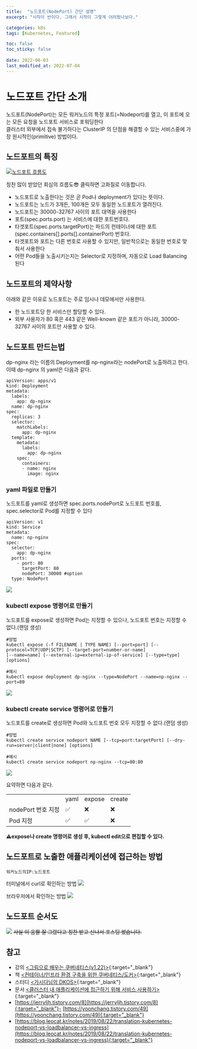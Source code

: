```yaml
---
title:  "노드포트(NodePort) 간단 설명"
excerpt: "시작이 반이다. 그래서 시작이 그렇게 어려웠나보다."

categories: k8s
tags: [Kubernetes, Featured]

toc: false
toc_sticky: false
 
date: 2022-06-03
last_modified_at: 2022-07-04
---
```


# 노드포트 간단 소개
노드포트(NodePort)는 모든 워커노드의 특정 포트(=Nodeport)를 열고, 이 포트에 오는 모든 요청을 노드포트 서비스로 포워딩한다
<br>
클러스터 외부에서 접속 불가하다는 ClusterIP 의 단점을 해결할 수 있는 서비스중에 가장 원시적인(primitive) 방법이다.


## 노드포트의 특징
[![노드포트 흐름도](/assets/images/nodeport-img/np-flow.png)](https://drive.google.com/file/d/1a6cdsIMGK-mk4niVjIPZevB7c8HcLdq9/view?usp=sharing)

칭찬 많이 받았던 회심의 흐름도😎 클릭하면 고화질로 이동합니다.

- 노드포트로 노출한다는 것은 곧 Pod나 deployment가 있다는 뜻이다.
- 노드포트는 노드가 3개든, 100개든 모두 동일한 노드포트가 열려진다.
- 노드포트는 30000-32767 사이의 포트 대역을 사용한다
- 포트(spec.ports.port) 는 서비스에 대한 포트번호다.
- 타겟포트(spec.ports.targetPort)는 파드의 컨테이너에 대한 포트(spec.containers\[\].ports\[\].containerPort) 번호다.
- 타겟포트와 포트는 다른 번호로 사용할 수 있지만, 일반적으로는 동일한 번호로 맞춰서 사용한다
- 어떤 Pod들을 노출시키는지는 Selector로 지정하며, 자동으로 Load Balancing된다

## 노드포트의 제약사항
아래와 같은 이유로 노드포트는 주로 임시나 데모에서만 사용한다.<br>
- 한 노드포트당 한 서비스만 할당할 수 있다.
- 외부 사용자가 80 혹은 443 같은 Well-known 같은 포트가 아니라, 30000-32767 사이의 포트만 사용할 수 있다.

## 노드포트 만드는법
dp-nginx 라는 이름의 Deployment를 np-nginx라는 nodePort로 노출하려고 한다.<br>
이때 dp-nginx 의 yaml은 다음과 같다.<br>

```
apiVersion: apps/v1
kind: Deployment
metadata:
  labels:
    app: dp-nginx
  name: dp-nginx
spec:
  replicas: 3
  selector:
    matchLabels:
      app: dp-nginx
  template:
    metadata:
      labels:
        app: dp-nginx
    spec:
      containers:
      - name: nginx
        image: nginx
```

### yaml 파일로 만들기
노드포트를 yaml로 생성하면 spec.ports.nodePort로 노드포트 번호를, spec.selector로 Pod를 지정할 수 있다

```
apiVersion: v1
kind: Service
metadata:
  name: np-nginx 
spec:
  selector:
    app: dp-nginx  
  ports:
    - port: 80
      targetPort: 80
      nodePort: 30000 #option 
  type: NodePort
```

![](/assets/images/nodeport-img/np-by-vi-yaml-with-text.png)

### kubectl expose 명령어로 만들기
노드포트를 expose로 생성하면 Pod는 지정할 수 있으나, 노드포트 번호는 지정할 수 없다.(랜덤 생성)
```
#방법
kubectl expose (-f FILENAME | TYPE NAME) [--port=port] [--protocol=TCP|UDP|SCTP] [--target-port=number-or-name]
[--name=name] [--external-ip=external-ip-of-service] [--type=type] [options]

#예시
kubectl expose deployment dp-nginx --type=NodePort --name=np-nginx --port=80 
```

![](/assets/images/nodeport-img/np-by-expose-command-with-text.png)

### kubectl create service 명령어로 만들기
노드포트를 create로 생성하면 Pod와 노드포트 번호 모두 지정할 수 없다.(랜덤 생성)

```
#방법
kubectl create service nodeport NAME [--tcp=port:targetPort] [--dry-run=server|client|none] [options]

#예시
kubectl create service nodeport np-nginx --tcp=80:80
```

![](/assets/images/nodeport-img/np-by-create-command-with-text.png)

요약하면 다음과 같다. 

<table><tbody><tr><td></td><td class="has-text-align-center" data-align="center">yaml</td><td class="has-text-align-center" data-align="center">expose</td><td class="has-text-align-center" data-align="center">create</td></tr><tr><td>nodePort 번호 지정</td><td class="has-text-align-center" data-align="center">✅</td><td class="has-text-align-center" data-align="center">❌</td><td class="has-text-align-center" data-align="center">❌</td></tr><tr><td>Pod 지정</td><td class="has-text-align-center" data-align="center">✅</td><td class="has-text-align-center" data-align="center">✅</td><td class="has-text-align-center" data-align="center">❌</td></tr></tbody></table>

**⚠️expose나 create 명령어로 생성 후, kubectl edit으로 편집할 수 있다.**

## 노드포트로 노출한 애플리케이션에 접근하는 방법
```
워커노드의IP:노드포트
```

터미널에서 curl로 확인하는 방법
![](/assets/images/nodeport-img/np-curl.png)

브라우저에서 확인하는 방법
![](/assets/images/nodeport-img/np-browser.png)

## 노드포트 순서도
![](/assets/images/nodeport-img/nodeport.gif)
~~사실 이 움짤 잘 그렸다고 칭찬 받고 신나서 포스팅 썼습니다.~~

## 참고
- 강의 [<그림으로 배우는 쿠버네티스(v1.22)>](https://www.inflearn.com/course/%EA%B7%B8%EB%A6%BC%EC%9C%BC%EB%A1%9C-%EB%B0%B0%EC%9A%B0%EB%8A%94-%EC%BF%A0%EB%B2%84%EB%84%A4%ED%8B%B0%EC%8A%A4){:target="_blank"} 
- 책 [<컨테이너/인프라 환경 구축을 위한 쿠버네티스/도커>](https://www.aladin.co.kr/shop/wproduct.aspx?ItemId=273111259){:target="_blank"}
- 스터디 [<가시다님의 DKOS>](https://www.notion.so/DKOS-Docker-K8s-Online-Study-a92c52e0f8b14db082d5cdbf30b9540a){:target="_blank"}
- 문서 [<클러스터 내 애플리케이션에 접근하기 위해 서비스 사용하기>](https://kubernetes.io/ko/docs/tasks/access-application-cluster/service-access-application-cluster/){:target="_blank"} 
- [https://jerryljh.tistory.com/8](https://jerryljh.tistory.com/8){:target="_blank"}- [https://yoonchang.tistory.com/49](https://yoonchang.tistory.com/49){:target="_blank"}
- [https://blog.leocat.kr/notes/2019/08/22/translation-kubernetes-nodeport-vs-loadbalancer-vs-ingress](https://blog.leocat.kr/notes/2019/08/22/translation-kubernetes-nodeport-vs-loadbalancer-vs-ingress){:target="_blank"}
